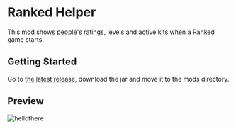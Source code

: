 # Ranked Helper

This mod shows people's ratings, levels and active kits when a Ranked game starts.

## Getting Started

Go to [the latest release](https://github.com/Mdashl/ranked-helper/releases/latest), download the jar and move it to the mods directory.

## Preview

![hellothere](https://i.imgur.com/MeUsuve.png)
